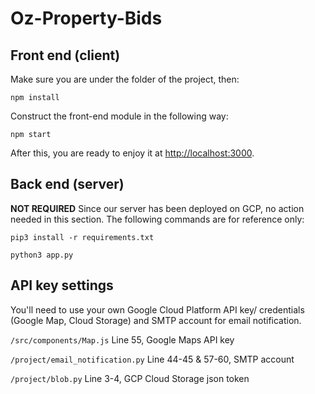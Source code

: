 # Oz-Property-Bids

## Front end (client)
Make sure you are under the folder of the project, then:

`npm install`

Construct the front-end module in the following way:

`npm start`

After this, you are ready to enjoy it at [http://localhost:3000](http://localhost:3000).

## Back end (server) 
**NOT REQUIRED** Since our server has been deployed on GCP, no action needed
in this section. The following commands are for reference only:

`pip3 install -r requirements.txt`

`python3 app.py`

## API key settings
You'll need to use your own Google Cloud Platform API key/ credentials (Google Map, Cloud Storage) and SMTP account for email notification.

`/src/components/Map.js` Line 55, Google Maps API key

`/project/email_notification.py` Line 44-45 & 57-60, SMTP account

`/project/blob.py` Line 3-4, GCP Cloud Storage json token
